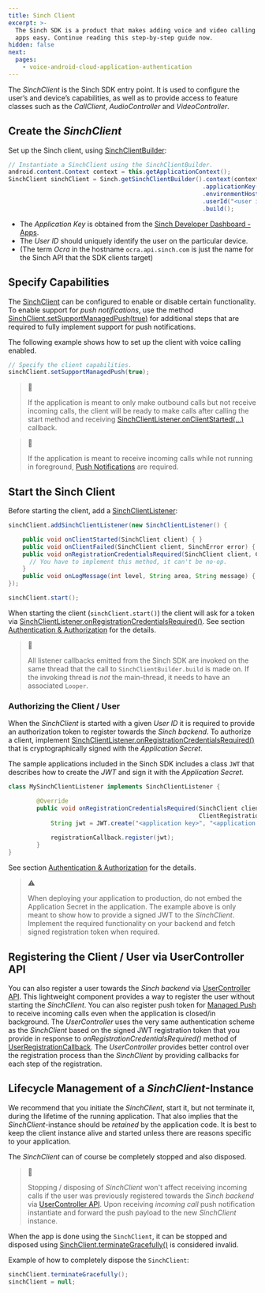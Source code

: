 ```yaml
---
title: Sinch Client
excerpt: >-
  The Sinch SDK is a product that makes adding voice and video calling to mobile
  apps easy. Continue reading this step-by-step guide now.
hidden: false
next:
  pages:
    - voice-android-cloud-application-authentication
---
```


The _SinchClient_ is the Sinch SDK entry point. It is used to configure the user’s and device’s capabilities, as well as to provide access to feature classes such as the _CallClient_, _AudioController_ and _VideoController_.

## Create the _SinchClient_

Set up the Sinch client, using [SinchClientBuilder](https://sinch.github.io/docs/voice/voice-for-android-cloud/reference/com/sinch/android/rtc/SinchClientBuilder.html):

```java
// Instantiate a SinchClient using the SinchClientBuilder.
android.content.Context context = this.getApplicationContext();
SinchClient sinchClient = Sinch.getSinchClientBuilder().context(context)
                                                       .applicationKey("<application key>")
                                                       .environmentHost("ocra.api.sinch.com")
                                                       .userId("<user id>")
                                                       .build();
```

* The _Application Key_ is obtained from the [Sinch Developer Dashboard - Apps](https://portal.sinch.com/#/apps). 
* The _User ID_ should uniquely identify the user on the particular device.
* (The term _Ocra_ in the hostname `ocra.api.sinch.com` is just the name for the Sinch API that the SDK clients target)

## Specify Capabilities

The [SinchClient](reference\com\sinch\android\rtc\SinchClient.html) can be configured to enable or disable certain functionality. To enable support for _push notifications_, use the method [SinchClient.setSupportManagedPush(true)](reference/com/sinch/android/rtc/SinchClient.html) for additional steps that are required to fully implement support for push notifications.

The following example shows how to set up the client with voice calling enabled.

```java
// Specify the client capabilities.
sinchClient.setSupportManagedPush(true);
```

> 📘
>
> If the application is meant to only make outbound calls but not receive incoming calls, the client will be ready to make calls after calling the start method and receiving [SinchClientListener.onClientStarted(...)](reference/com/sinch/android/rtc/SinchClientListener.html) callback.

> 📘
>
> If the application is meant to receive incoming calls while not running in foreground, [Push Notifications](doc:voice-android-cloud-push-notifications) are required.

## Start the Sinch Client

Before starting the client, add a [SinchClientListener](reference\com\sinch\android\rtc\SinchClientListener.html):

```java
sinchClient.addSinchClientListener(new SinchClientListener() {

    public void onClientStarted(SinchClient client) { }
    public void onClientFailed(SinchClient client, SinchError error) { }
    public void onRegistrationCredentialsRequired(SinchClient client, ClientRegistration registrationCallback) { 
      // You have to implement this method, it can't be no-op. 
    }
    public void onLogMessage(int level, String area, String message) { }
});

sinchClient.start();
```

When starting the client (`sinchClient.start()`) the client will ask for a token via [SinchClientListener.onRegistrationCredentialsRequired()](reference\com\sinch\android\rtc\SinchClientListener.html).
See section [Authentication & Authorization](doc:voice-android-cloud-application-authentication) for the details.


> 📘
>
> All listener callbacks emitted from the Sinch SDK are invoked on the same thread that the call to `SinchClientBuilder.build` is made on. If the invoking thread is _not_ the main-thread, it needs to have an associated `Looper`.

### Authorizing the Client / User

When the _SinchClient_ is started with a given _User ID_ it is required to provide an authorization token to register towards the _Sinch backend_. To authorize a client, implement [SinchClientListener.onRegistrationCredentialsRequired()](reference/com/sinch/android/rtc/SinchClientListener.html) that is cryptographically signed with the _Application Secret_. 

The sample applications included in the Sinch SDK includes a class `JWT` that describes how to create the _JWT_ and sign it with the _Application Secret_.

```java
class MySinchClientListener implements SinchClientListener {

        @Override
        public void onRegistrationCredentialsRequired(SinchClient client,
                                                      ClientRegistration registrationCallback) {
            String jwt = JWT.create("<application key>", "<application secret>", client.getLocalUserId());
            
            registrationCallback.register(jwt);
        }
}
```

See section [Authentication & Authorization](doc:voice-android-cloud-application-authentication) for the details.

> ⚠
>
> When deploying your application to production, do not embed the Application Secret in the application. The example above is only meant to show how to provide a signed JWT to the _SinchClient_. Implement the required functionality on your backend and fetch signed registration token when required.

## Registering the Client / User via UserController API

You can also register a user towards the _Sinch backend_ via [UserController API](doc:voice-android-cloud-user-controller). This lightweight component provides a way to register the user without starting the _SinchClient_. You can also register push token for [Managed Push](doc:voice-android-cloud-push-notifications) to receive incoming calls even when the application is closed/in background. The _UserController_ uses the very same authentication scheme as the _SinchClient_ based on the signed JWT registration token that you provide in response to _onRegistrationCredentialsRequired()_ method of [UserRegistrationCallback](reference\com\sinch\android\rtc\UserRegistrationCallback.html). The _UserController_ provides better control over the registration process than the _SinchClient_ by providing callbacks for each step of the registration.

## Lifecycle Management of a _SinchClient_-Instance

We recommend that you initiate the _SinchClient_, start it, but not terminate it, during the lifetime of the running application. That also implies that the _SinchClient_-instance should be _retained_ by the application code. It is best to keep the client instance alive and started unless there are reasons specific to your application. 

The _SinchClient_ can of course be completely stopped and also disposed. 

> 📘
>
> Stopping / disposing of _SinchClient_ won't affect receiving incoming calls if the user was previously registered towards the _Sinch backend_ via [UserController API](doc:voice-android-cloud-user-controller). Upon receiving _incoming call_ push notification instantiate and forward the push payload to the new _SinchClient_ instance. 

When the app is done using the `SinchClient`, it can be stopped and disposed using [SinchClient.terminateGracefully()](reference/com/sinch/android/rtc/SinchClient.html) is considered invalid.

Example of how to completely dispose the `SinchClient`:

```java
sinchClient.terminateGracefully();
sinchClient = null;
```
